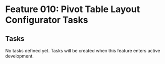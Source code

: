 # Feature 010: Pivot Table Layout Configurator Tasks

## Tasks

No tasks defined yet. Tasks will be created when this feature enters active development.